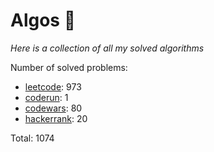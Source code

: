 # Algos 🏯

_Here is a collection of all my solved algorithms_

Number of solved problems:
- [leetcode](https://leetcode.com): 973
- [coderun](https://coderun.yandex.ru/): 1
- [codewars](https://www.codewars.com): 80
- [hackerrank](https://www.hackerrank.com): 20

Total: 1074
